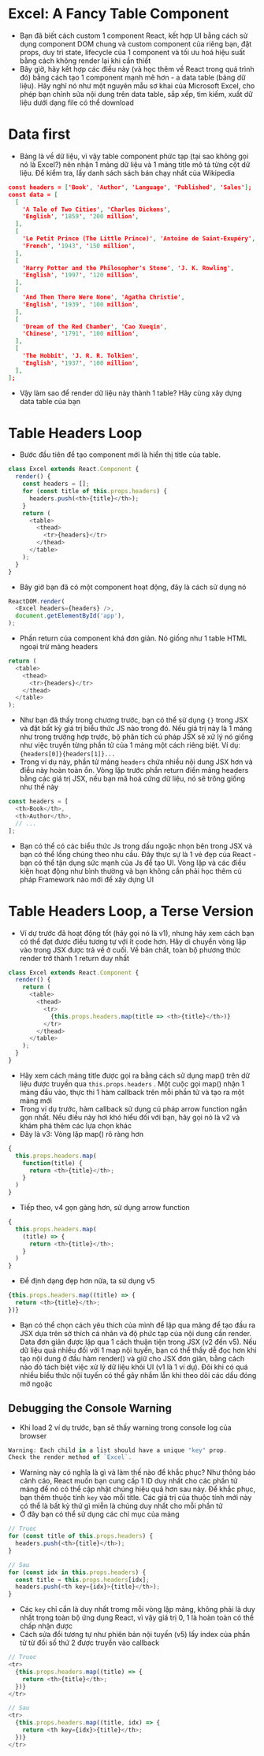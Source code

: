 # Excel: A Fancy Table Component
- Bạn đã biết cách custom 1 component React, kết hợp UI bằng cách sử dụng component DOM chung và custom component của riêng bạn, đặt props, duy trì state, lifecycle của 1 component và tối ưu hoá hiệu suất bằng cách không render lại khi cần thiết
- Bây giờ, hãy kết hợp các điều này (và học thêm về React trong quá trình đó) bằng cách tạo 1 component mạnh mẽ hơn - a data table (bảng dữ liệu). Hãy nghĩ nó như một nguyên mẫu sơ khai của Microsoft Excel, cho phép bạn chỉnh sửa nội dung trên data table, sắp xếp, tìm kiếm, xuất dữ liệu dưới dạng file có thể download
# Data first
- Bảng là về dữ liệu, vì vậy table component phức tạp (tại sao không gọi nó là Excel?) nên nhận 1 mảng dữ liệu và 1 mảng title mô tả từng cột dữ liệu. Để kiểm tra, lấy danh sách sách bán chạy nhất của Wikipedia 
```json
const headers = ['Book', 'Author', 'Language', 'Published', 'Sales'];
const data = [
  [
    'A Tale of Two Cities', 'Charles Dickens',
    'English', '1859', '200 million',
  ],
  [
    'Le Petit Prince (The Little Prince)', 'Antoine de Saint-Exupéry',
    'French', '1943', '150 million',
  ],
  [
    'Harry Potter and the Philosopher's Stone', 'J. K. Rowling',
    'English', '1997', '120 million',
  ],
  [
    'And Then There Were None', 'Agatha Christie',
    'English', '1939', '100 million',
  ],
  [
    'Dream of the Red Chamber', 'Cao Xueqin',
    'Chinese', '1791', '100 million',
  ],
  [
    'The Hobbit', 'J. R. R. Tolkien',
    'English', '1937', '100 million',
  ],
];
```
- Vậy làm sao để render dữ liệu này thành 1 table? Hãy cùng xây dựng data table của bạn
# Table Headers Loop
- Bước đầu tiên để tạo component mới là hiển thị title của table. 
```js
class Excel extends React.Component {
  render() {
    const headers = [];
    for (const title of this.props.headers) {
      headers.push(<th>{title}</th>);
    }
    return (
      <table>
        <thead>
          <tr>{headers}</tr>
        </thead>
      </table>
    );
  }
}
```
- Bây giờ bạn đã có một component hoạt động, đây là cách sử dụng nó
```js
ReactDOM.render(
  <Excel headers={headers} />,
  document.getElementById('app'),
);
```
- Phần return của component khá đơn giản. Nó giống như 1 table HTML ngoại trừ mảng headers
```js
return (
  <table>
    <thead>
      <tr>{headers}</tr>
    </thead>
  </table>
);
```
- Như bạn đã thấy trong chương trước, bạn có thể sử dụng `{}` trong JSX và đặt bất kỳ giá trị biểu thức JS nào trong đó. Nếu giá trị này là 1 mảng như trong trường hợp trước, bộ phân tích cú pháp JSX sẽ xử lý nó giống như việc truyền từng phần tử của 1 mảng một cách riêng biệt. Ví dụ: `{headers[0]}{headers[1]}...`
- Trong ví dụ này, phần tử mảng `headers` chứa nhiều nội dung JSX hơn và điều này hoàn toàn ổn. Vòng lặp trước phần return điền mảng headers bằng các giá trị JSX, nếu bạn mã hoá cứng dữ liệu, nó sẽ trông giống như thế này
```js
const headers = [
  <th>Book</th>,
  <th>Author</th>,
  // ...
];
```
- Bạn có thể có các biểu thức Js trong dấu ngoặc nhọn bên trong JSX và bạn có thể lồng chúng theo nhu cầu. Đây thực sự là 1 vẻ đẹp của React  - bạn có thể tận dụng sức mạnh của Js để tạo UI. Vòng lặp và các điều kiện hoạt động như bình thường và bạn không cần phải học thêm cú pháp Framework nào mới để xây dựng UI
# Table Headers Loop, a Terse Version
- Ví dự trước đã hoạt động tốt (hãy gọi nó là v1), nhưng hãy xem cách bạn có thể đạt được điều tương tự với ít code hơn. Hãy di chuyển vòng lặp vào trong JSX được trả về ở cuối. Về bản chất, toàn bộ phương thức render trở thành 1 return duy nhất
```js
class Excel extends React.Component {
  render() {
    return (
      <table>
        <thead>
          <tr>
            {this.props.headers.map(title => <th>{title}</th>)}
          </tr>
        </thead>
      </table>
    );
  }
}
```
- Hãy xem cách mảng title được gọi ra bằng cách sử dụng map() trên dữ liệu được truyền qua `this.props.headers` . Một cuộc gọi map() nhận 1 mảng đầu vào, thực thi 1 hàm callback trên mỗi phần tử và tạo ra một mảng mới
- Trong ví dụ trước, hàm callback sử dụng cú pháp arrow function ngắn gọn nhất. Nếu điều này hơi khó hiểu đối với bạn, hãy gọi nó là v2 và khám phá thêm các lựa chọn khác
- Đây là v3: Vòng lặp map() rõ ràng hơn
```js
{
  this.props.headers.map(
    function(title) {
      return <th>{title}</th>;
    }
  )
}
```
- Tiếp theo, v4 gọn gàng hơn, sử dụng arrow function
```js
{
  this.props.headers.map(
    (title) => {
      return <th>{title}</th>;
    }
  )
}
```
- Để định dạng đẹp hơn nữa, ta sử dụng v5
```js
{this.props.headers.map((title) => {
  return <th>{title}</th>;
})}
```
- Bạn có thể chọn cách yêu thích của mình để lặp qua mảng để tạo đầu ra JSX dựa trên sở thích cá nhân và độ phức tạp của nội dung cần render. Data đơn giản được lặp qua 1 cách thuận tiện trong JSX (v2 đến v5). Nếu dữ liệu quá nhiều đối với 1 map nội tuyến, bạn có thể thấy dễ đọc hơn khi tạo nội dung ở đầu hàm render() và giữ cho JSX đơn giản, bằng cách nào đó tách biệt việc xử lý dữ liệu khỏi UI (v1 là 1 ví dụ). Đôi khi có quá nhiều biểu thức nội tuyến có thể gây nhầm lẫn khi theo dõi các dấu đóng mở ngoặc
## Debugging the Console Warning
- Khi load 2 ví dụ trước, bạn sẽ thấy warning trong console log của browser
```js
Warning: Each child in a list should have a unique "key" prop.
Check the render method of `Excel`.
```
- Warning này có nghĩa là gì và làm thế nào để khắc phục? Như thông báo cảnh cáo, React muốn bạn cung cấp 1 ID duy nhất cho các phần tử mảng để nó có thể cập nhật chúng hiệu quả hơn sau này. Để khắc phục, bạn thêm thuộc tính `key` vào mỗi title. Các giá trị của thuộc tính mới này có thể là bất kỳ thứ gì miễn là chúng duy nhất cho mỗi phần tử
- Ở đây bạn có thể sử dụng các chỉ mục của mảng
```js
// Truoc
for (const title of this.props.headers) {
  headers.push(<th>{title}</th>);
}

// Sau
for (const idx in this.props.headers) {
  const title = this.props.headers[idx];
  headers.push(<th key={idx}>{title}</th>);
}
```
- Các `key` chỉ cần là duy nhất tromg mỗi vòng lặp mảng, không phải là duy nhất trọng toàn bộ ứng dụng React, vì vậy giá trị 0, 1 là hoàn toàn có thể chấp nhận được
- Cách sửa đổi tương tự như phiên bản nội tuyến (v5) lấy index của phần tử từ đối số thứ 2 được truyền vào callback
```js
// Truoc
<tr>
  {this.props.headers.map((title) => {
    return <th>{title}</th>;
  })}
</tr>

// Sau
<tr>
  {this.props.headers.map((title, idx) => {
    return <th key={idx}>{title}</th>;
  })}
</tr>
```